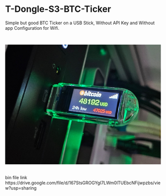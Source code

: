 # T-Dongle-S3-BTC-Ticker
Simple but good BTC Ticker on a USB Stick, Without API Key and Without app Configuration for Wifi. 

<br>

<p><img src="https://github.com/oxinon/T-Dongle-S3-BTC-Ticker/blob/main/Pictures/T-Dongle-S3-BTC-Ticker.png" alt="Cover" width="600"></p>
<br>
bin file link https://drive.google.com/file/d/167StsGROGYgI7LWm0lTUEbcNFijwpzbs/view?usp=sharing
<br>
